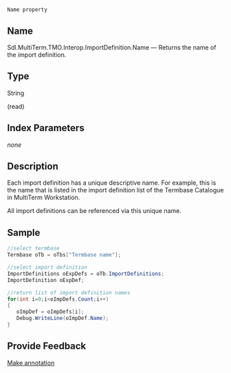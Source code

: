 

# 
    Name property



## Name

Sdl.MultiTerm.TMO.Interop.ImportDefinition.Name —          Returns the name of the import definition.



## Type

String

(read)



## Index Parameters
*none*


## Description



Each import definition has a unique descriptive name. For example, this is the name that is listed in the import definition list of the Termbase Catalogue in MultiTerm Workstation.

All import definitions can be referenced via this unique name.



## Sample


```cs
//select termbase
Termbase oTb = oTbs["Termbase name"];

//select import definition
ImportDefinitions oExpDefs = oTb.ImportDefinitions;
ImportDefinition oExpDef;

//return list of import definition names
for(int i=0;i<oImpDefs.Count;i++)
{
   oImpDef = oImpDefs[i];
   Debug.WriteLine(oImpDef.Name);
}
```



## Provide Feedback

[Make annotation](mailto:sdk-feedback@sdl.com&amp;subject=Reference%20for%20Sdl.MultiTerm.TMO.Interop.ImportDefinition.Name)

